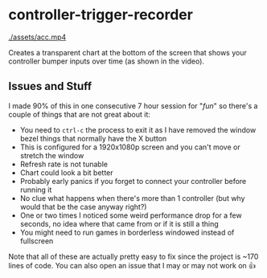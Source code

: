 # controller-trigger-recorder

[./assets/acc.mp4](https://github.com/AntoniosBarotsis/controller-trigger-recorder/assets/50240570/1305a434-bbd1-43fb-b4f2-34cab67a008a)

Creates a transparent chart at the bottom of the screen that shows your controller bumper inputs
over time (as shown in the video).

## Issues and Stuff

I made 90% of this in one consecutive 7 hour session for "*fun*" so there's a couple of things that
are not great about it:

- You need to `ctrl-c` the process to exit it as I have removed the window bezel things that
  normally have the X button
- This is configured for a 1920x1080p screen and you can't move or stretch the window
- Refresh rate is not tunable
- Chart could look a bit better
- Probably early panics if you forget to connect your controller before running it
- No clue what happens when there's more than 1 controller (but why would that be the case anyway right?)
- One or two times I noticed some weird performance drop for a few seconds, no idea where that
  came from or if it is still a thing
- You might need to run games in borderless windowed instead of fullscreen

Note that all of these are actually pretty easy to fix since the project is ~170 lines of code. You
can also open an issue that I may or may not work on 👍
